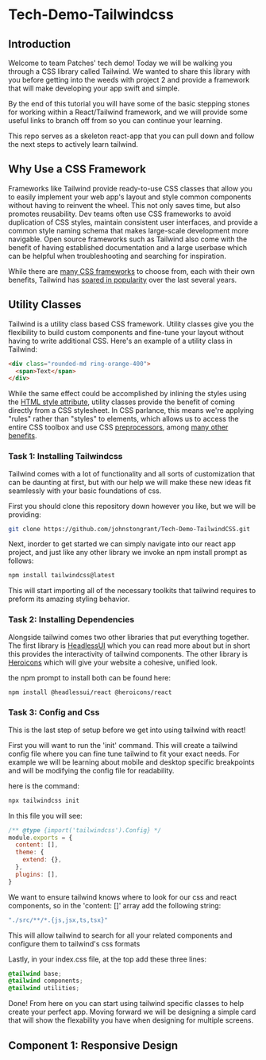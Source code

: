 # Tech-Demo-Tailwindcss

## Introduction

Welcome to team Patches' tech demo! Today we will be walking you through a CSS library called Tailwind. We wanted to share this library with you before getting into the weeds with project 2 and provide a framework that will make developing your app swift and simple.

By the end of this tutorial you will have some of the basic stepping stones for working within a React/Tailwind framework, and we will provide some useful links to branch off from so you can continue your learning.

This repo serves as a skeleton react-app that you can pull down and follow the next steps to actively learn tailwind.

## Why Use a CSS Framework

Frameworks like Tailwind provide ready-to-use CSS classes that allow you to easily implement your web app's layout and style common components without having to reinvent the wheel. This not only saves time, but also promotes reusability. Dev teams often use CSS frameworks to avoid duplication of CSS styles, maintain consistent user interfaces, and provide a common style naming schema that makes large-scale development more navigable. Open source frameworks such as Tailwind also come with the benefit of having established documentation and a large userbase which can be helpful when troubleshooting and searching for inspiration.

While there are [many CSS frameworks](https://github.com/troxler/awesome-css-frameworks) to choose from, each with their own benefits, Tailwind has [soared in popularity](https://ossinsight.io/collections/css-framework/) over the last several years.

## Utility Classes

Tailwind is a utility class based CSS framework. Utility classes give you the flexibility to build custom components and fine-tune your layout without having to write additional CSS. Here's an example of a utility class in Tailwind:

```html
<div class="rounded-md ring-orange-400">
  <span>Text</span>
</div>
```

While the same effect could be accomplished by inlining the styles using the [HTML style attribute](https://developer.mozilla.org/en-US/docs/Web/HTML/Global_attributes/style), utility classes provide the benefit of coming directly from a CSS stylesheet. In CSS parlance, this means we're applying "rules" rather than "styles" to elements, which allows us to access the entire CSS toolbox and use CSS [preprocessors](https://developer.mozilla.org/en-US/docs/Glossary/CSS_preprocessor), among [many other benefits](https://frontstuff.io/no-utility-classes-arent-the-same-as-inline-styles).

### Task 1: Installing Tailwindcss

Tailwind comes with a lot of functionality and all sorts of customization that can be daunting at first, but with our help we will make these new ideas fit seamlessly with your basic foundations of css.

First you should clone this repository down however you like, but we will be providing:

```bash
git clone https://github.com/johnstongrant/Tech-Demo-TailwindCSS.git
```

Next, inorder to get started we can simply navigate into our react app project, and just like any other library we invoke an npm install prompt as follows:

```bash
npm install tailwindcss@latest
```

This will start importing all of the necessary toolkits that tailwind requires to preform its amazing styling behavior.

### Task 2: Installing Dependencies

Alongside tailwind comes two other libraries that put everything together. The first library is [HeadlessUI](https://headlessui.com/) which you can read more about but in short this provides the interactivity of tailwind components. The other library is [Heroicons](https://heroicons.com/) which will give your website a cohesive, unified look.

the npm prompt to install both can be found here:

```bash
npm install @headlessui/react @heroicons/react
```

### Task 3: Config and Css

This is the last step of setup before we get into using tailwind with react!

First you will want to run the 'init' command. This will create a tailwind config file where you can fine tune tailwind to fit your exact needs. For example we will be learning about mobile and desktop specific breakpoints and will be modifying the config file for readability.

here is the command:

```bash
npx tailwindcss init
```

In this file you will see:

```js
/** @type {import('tailwindcss').Config} */
module.exports = {
  content: [],
  theme: {
    extend: {},
  },
  plugins: [],
}
```

We want to ensure tailwind knows where to look for our css and react components, so in the 'content: []' array add the following string:

```js
"./src/**/*.{js,jsx,ts,tsx}"
```

This will allow tailwind to search for all your related components and configure them to tailwind's css formats

Lastly, in your index.css file, at the top add these three lines:

```css
@tailwind base;
@tailwind components;
@tailwind utilities;
```

Done! From here on you can start using tailwind specific classes to help create your perfect app. Moving forward we will be designing a simple card that will show the flexability you have when designing for multiple screens.

## Component 1: Responsive Design

